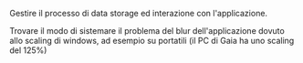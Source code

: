Gestire il processo di data storage ed interazione con l'applicazione.

Trovare il modo di sistemare il problema del blur dell'applicazione
dovuto allo scaling di windows, ad esempio su portatili (il PC di Gaia ha uno scaling del 125%)